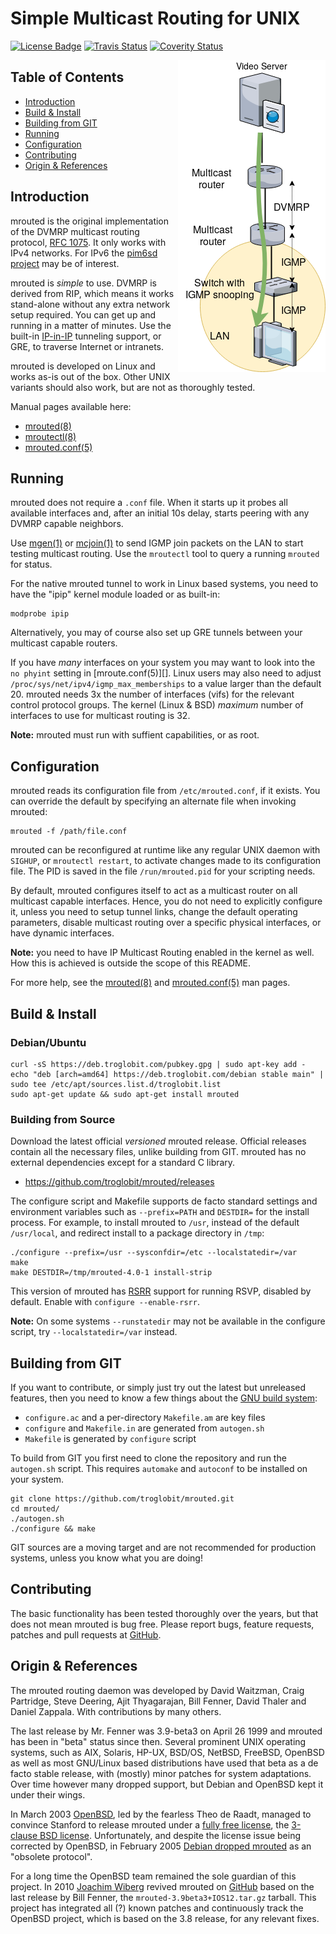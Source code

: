 Simple Multicast Routing for UNIX
=================================
[![License Badge][]][License] [![Travis Status][]][Travis] [![Coverity Status][]][Coverity Scan]

<img align="right" src="doc/dvmrp-simple.png" alt="Simple overview of what DVMRP is">

Table of Contents
-----------------

* [Introduction](#introduction)
* [Build & Install](#build--install)
* [Building from GIT](#building-from-git)
* [Running](#running)
* [Configuration](#configuration)
* [Contributing](#contributing)
* [Origin & References](#origin--references)


Introduction
------------

mrouted is the original implementation of the DVMRP multicast routing
protocol, [RFC 1075][].  It only works with IPv4 networks.  For IPv6 the
[pim6sd project](https://github.com/troglobit/pim6sd) may be of
interest.

mrouted is *simple* to use.  DVMRP is derived from RIP, which means it
works stand-alone without any extra network setup required.  You can get
up and running in a matter of minutes.  Use the built-in [IP-in-IP][]
tunneling support, or GRE, to traverse Internet or intranets.

mrouted is developed on Linux and works as-is out of the box.  Other
UNIX variants should also work, but are not as thoroughly tested.

Manual pages available here:

   * [mrouted(8)][]
   * [mroutectl(8)][]
   * [mrouted.conf(5)][]

Running
-------

mrouted does not require a `.conf` file.  When it starts up it probes
all available interfaces and, after an initial 10s delay, starts peering
with any DVMRP capable neighbors.

Use [mgen(1)][] or [mcjoin(1)][] to send IGMP join packets on the LAN to
start testing multicast routing.  Use the `mroutectl` tool to query a
running `mrouted` for status.

For the native mrouted tunnel to work in Linux based systems, you need
to have the "ipip" kernel module loaded or as built-in:

    modprobe ipip

Alternatively, you may of course also set up GRE tunnels between your
multicast capable routers.

If you have *many* interfaces on your system you may want to look into
the `no phyint` setting in [mroute.conf(5)][].  Linux users may also
need to adjust `/proc/sys/net/ipv4/igmp_max_memberships` to a value
larger than the default 20.  mrouted needs 3x the number of interfaces
(vifs) for the relevant control protocol groups.  The kernel (Linux &
BSD) *maximum* number of interfaces to use for multicast routing is 32.

**Note:** mrouted must run with suffient capabilities, or as root.


Configuration
-------------

mrouted reads its configuration file from `/etc/mrouted.conf`, if it
exists.  You can override the default by specifying an alternate file
when invoking mrouted:

    mrouted -f /path/file.conf

mrouted can be reconfigured at runtime like any regular UNIX daemon with
`SIGHUP`, or `mroutectl restart`, to activate changes made to its
configuration file.  The PID is saved in the file `/run/mrouted.pid` for
your scripting needs.

By default, mrouted configures itself to act as a multicast router on
all multicast capable interfaces.  Hence, you do not need to explicitly
configure it, unless you need to setup tunnel links, change the default
operating parameters, disable multicast routing over a specific physical
interfaces, or have dynamic interfaces.

**Note:** you need to have IP Multicast Routing enabled in the kernel
  as well.  How this is achieved is outside the scope of this README.

For more help, see the [mrouted(8)][] and [mrouted.conf(5)][] man pages.


Build & Install
---------------

### Debian/Ubuntu

    curl -sS https://deb.troglobit.com/pubkey.gpg | sudo apt-key add -
    echo "deb [arch=amd64] https://deb.troglobit.com/debian stable main" | sudo tee /etc/apt/sources.list.d/troglobit.list
    sudo apt-get update && sudo apt-get install mrouted

### Building from Source

Download the latest official *versioned* mrouted release.  Official
releases contain all the necessary files, unlike building from GIT.
mrouted has no external dependencies except for a standard C library.

* https://github.com/troglobit/mrouted/releases

The configure script and Makefile supports de facto standard settings
and environment variables such as `--prefix=PATH` and `DESTDIR=` for the
install process.  For example, to install mrouted to `/usr`, instead of
the default `/usr/local`, and redirect install to a package directory in
`/tmp`:

    ./configure --prefix=/usr --sysconfdir=/etc --localstatedir=/var
    make
    make DESTDIR=/tmp/mrouted-4.0-1 install-strip

This version of mrouted has [RSRR][] support for running RSVP, disabled
by default.  Enable with `configure --enable-rsrr`.

**Note:** On some systems `--runstatedir` may not be available in the
  configure script, try `--localstatedir=/var` instead.


Building from GIT
-----------------

If you want to contribute, or simply just try out the latest but
unreleased features, then you need to know a few things about the
[GNU build system][buildsystem]:

- `configure.ac` and a per-directory `Makefile.am` are key files
- `configure` and `Makefile.in` are generated from `autogen.sh`
- `Makefile` is generated by `configure` script

To build from GIT you first need to clone the repository and run the
`autogen.sh` script.  This requires `automake` and `autoconf` to be
installed on your system.

    git clone https://github.com/troglobit/mrouted.git
    cd mrouted/
    ./autogen.sh
    ./configure && make

GIT sources are a moving target and are not recommended for production
systems, unless you know what you are doing!


Contributing
------------

The basic functionality has been tested thoroughly over the years, but
that does not mean mrouted is bug free.  Please report bugs, feature
requests, patches and pull requests at [GitHub][].


Origin & References
-------------------

The mrouted routing daemon was developed by David Waitzman, Craig
Partridge, Steve Deering, Ajit Thyagarajan, Bill Fenner, David Thaler
and Daniel Zappala.  With contributions by many others.

The last release by Mr. Fenner was 3.9-beta3 on April 26 1999 and
mrouted has been in "beta" status since then.  Several prominent UNIX
operating systems, such as AIX, Solaris, HP-UX, BSD/OS, NetBSD, FreeBSD,
OpenBSD as well as most GNU/Linux based distributions have used that
beta as a de facto stable release, with (mostly) minor patches for
system adaptations.  Over time however many dropped support, but Debian
and OpenBSD kept it under their wings.

In March 2003 [OpenBSD](http://www.openbsd.org/), led by the fearless
Theo de Raadt, managed to convince Stanford to release mrouted under a
[fully free license][License], the [3-clause BSD license][BSD License].
Unfortunately, and despite the license issue being corrected by OpenBSD,
in February 2005 [Debian dropped mrouted][1] as an "obsolete protocol".

For a long time the OpenBSD team remained the sole guardian of this
project.  In 2010 [Joachim Wiberg](https://troglobit.com) revived
mrouted on [GitHub][] based on the last release by Bill Fenner, the
`mrouted-3.9beta3+IOS12.tar.gz` tarball.  This project has integrated
all (?) known patches and continuously track the OpenBSD project, which
is based on the 3.8 release, for any relevant fixes.

[1]:               http://bugs.debian.org/cgi-bin/bugreport.cgi?bug=288112
[License]:         http://www.openbsd.org/cgi-bin/cvsweb/src/usr.sbin/mrouted/LICENSE
[License Badge]:   https://img.shields.io/badge/License-BSD%203--Clause-blue.svg
[BSD License]:     http://en.wikipedia.org/wiki/BSD_licenses
[RFC 1075]:        http://tools.ietf.org/html/rfc1075
[IP-in-IP]:        https://en.wikipedia.org/wiki/IP_in_IP
[RSRR]:            doc/RSRR.md
[buildsystem]:     https://airs.com/ian/configure/
[mgen(1)]:         https://www.nrl.navy.mil/itd/ncs/products/mgen
[mcjoin(1)]:       https://github.com/troglobit/mcjoin/
[mrouted(8)]:      https://man.troglobit.com/man8/mrouted.8.html
[mroutectl(8)]:    https://man.troglobit.com/man8/mroutectl.8.html
[mrouted.conf(5)]: https://man.troglobit.com/man5/mrouted.conf.5.html
[GitHub]:          https://github.com/troglobit/mrouted/
[Travis]:          https://travis-ci.org/troglobit/mrouted
[Travis Status]:   https://travis-ci.org/troglobit/mrouted.png?branch=master
[Coverity Scan]:   https://scan.coverity.com/projects/3320
[Coverity Status]: https://scan.coverity.com/projects/3320/badge.svg
